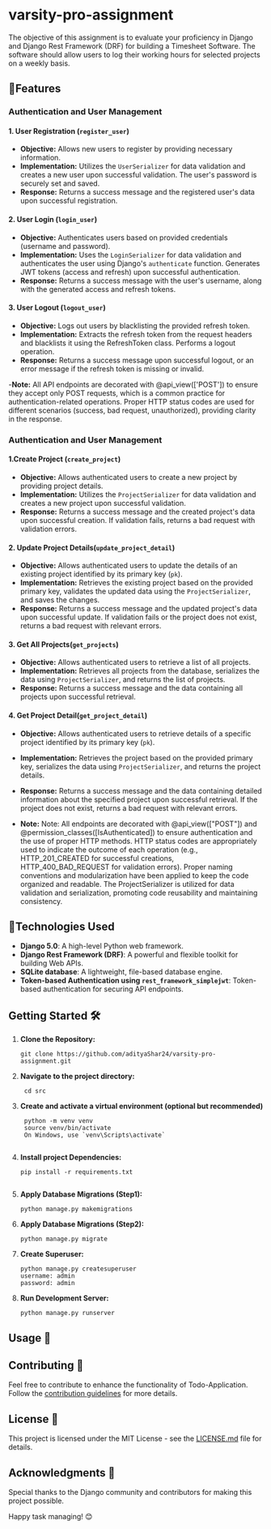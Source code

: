 # varsity-pro-assignment

The objective of this assignment is to evaluate your proficiency in Django and Django Rest Framework (DRF) for building a Timesheet Software. The software should allow users to log their working hours for selected projects on a weekly basis.



## 🎯Features 

### Authentication and User Management

#### 1. User Registration (`register_user`)

- **Objective:** Allows new users to register by providing necessary information.
- **Implementation:** Utilizes the `UserSerializer` for data validation and creates a new user upon successful validation. The user's password is securely set and saved.
- **Response:** Returns a success message and the registered user's data upon successful registration.

#### 2. User Login (`login_user`)

- **Objective:** Authenticates users based on provided credentials (username and password).
- **Implementation:** Uses the `LoginSerializer` for data validation and authenticates the user using Django's `authenticate` function. Generates JWT tokens (access and refresh) upon successful authentication.
- **Response:** Returns a success message with the user's username, along with the generated access and refresh tokens.

#### 3. User Logout (`logout_user`)

- **Objective:** Logs out users by blacklisting the provided refresh token.
- **Implementation:** Extracts the refresh token from the request headers and blacklists it using the RefreshToken class. Performs a logout operation.
- **Response:** Returns a success message upon successful logout, or an error message if the refresh token is missing or invalid.

-**Note:** All API endpoints are decorated with @api_view(['POST']) to ensure they accept only POST requests, which is a common practice for authentication-related operations. Proper HTTP status codes are used for different scenarios (success, bad request, unauthorized), providing clarity in the response.

  
### Authentication and User Management

#### 1.Create Project (`create_project`)

- **Objective:** Allows authenticated users to create a new project by providing project details.
- **Implementation:** Utilizes the `ProjectSerializer` for data validation and creates a new project upon successful validation.
- **Response:** Returns a success message and the created project's data upon successful creation. If validation fails, returns a bad request with validation errors.

#### 2. Update Project Details(`update_project_detail`)

- **Objective:** Allows authenticated users to update the details of an existing project identified by its primary key (`pk`).
- **Implementation:** Retrieves the existing project based on the provided primary key, validates the updated data using the `ProjectSerializer`, and saves the changes.
- **Response:**  Returns a success message and the updated project's data upon successful update. If validation fails or the project does not exist, returns a bad request with relevant errors.

#### 3. Get All Projects(`get_projects`)

- **Objective:** Allows authenticated users to retrieve a list of all projects.
- **Implementation:** Retrieves all projects from the database, serializes the data using `ProjectSerializer`, and returns the list of projects.
- **Response:**   Returns a success message and the data containing all projects upon successful retrieval.

#### 4. Get Project Detail(`get_project_detail`)

- **Objective:**  Allows authenticated users to retrieve details of a specific project identified by its primary key (`pk`).
- **Implementation:** Retrieves the project based on the provided primary key, serializes the data using `ProjectSerializer`, and returns the project details.
- **Response:**   Returns a success message and the data containing detailed information about the specified project upon successful retrieval. If the project does not exist, returns a bad request with relevant errors.

- **Note:** Note:
All endpoints are decorated with @api_view(["POST"]) and @permission_classes([IsAuthenticated]) to ensure authentication and the use of proper HTTP methods.
HTTP status codes are appropriately used to indicate the outcome of each operation (e.g., HTTP_201_CREATED for successful creations, HTTP_400_BAD_REQUEST for validation errors).
Proper naming conventions and modularization have been applied to keep the code organized and readable.
The ProjectSerializer is utilized for data validation and serialization, promoting code reusability and maintaining consistency.


## 🚀Technologies Used 

- **Django 5.0**: A high-level Python web framework.
- **Django Rest Framework (DRF)**: A powerful and flexible toolkit for building Web APIs.
- **SQLite database**: A lightweight, file-based database engine.
- **Token-based Authentication using `rest_framework_simplejwt`**: Token-based authentication for securing API endpoints.

## Getting Started 🛠️

1. **Clone the Repository:**
   ```shell
   git clone https://github.com/adityaShar24/varsity-pro-assignment.git

2. **Navigate to the project directory:**
   ```shell
    cd src

2. **Create and activate a virtual environment (optional but recommended)**
   ```shell
    python -m venv venv
    source venv/bin/activate  
    On Windows, use `venv\Scripts\activate`


2. **Install project Dependencies:** 
    ```shell
    pip install -r requirements.txt
 

3. **Apply Database Migrations (Step1):** 
    ```shell
    python manage.py makemigrations

4. **Apply Database Migrations (Step2):** 
    ```shell
    python manage.py migrate

5. **Create Superuser:** 
    ```shell
    python manage.py createsuperuser
    username: admin
    password: admin   

5. **Run Development Server:** 
    ```shell
    python manage.py runserver    

## Usage 📌



## Contributing 🤝

Feel free to contribute to enhance the functionality of Todo-Application. Follow the [contribution guidelines](CONTRIBUTING.md) for more details.

## License 📄

This project is licensed under the MIT License - see the [LICENSE.md](https://github.com/adityaShar24/varsity-pro-assignment/blob/main/LICENSE) file for details.

## Acknowledgments 🙏

Special thanks to the Django community and contributors for making this project possible.

Happy task managing! 😊







